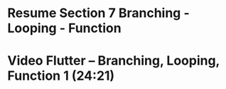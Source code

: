 # Resume Section 7 Branching - Looping - Function
# Video Flutter – Branching, Looping, Function 1 (24:21)
